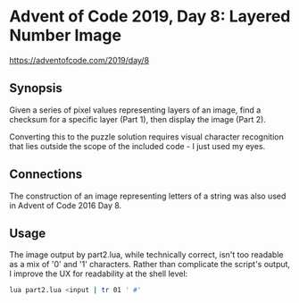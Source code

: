 # Advent of Code 2019, Day 8: Layered Number Image

https://adventofcode.com/2019/day/8

## Synopsis

Given a series of pixel values representing layers of an image, find a checksum for a specific layer (Part 1), then display the image (Part 2).

Converting this to the puzzle solution requires visual character recognition that lies outside the scope of the included code - I just used my eyes.

## Connections

The construction of an image representing letters of a string was also used in Advent of Code 2016 Day 8.

## Usage

The image output by part2.lua, while technically correct, isn't too readable as a mix of '0' and '1' characters. Rather than complicate the script's output, I improve the UX for readability at the shell level:

```sh
lua part2.lua <input | tr 01 ' #'
```
